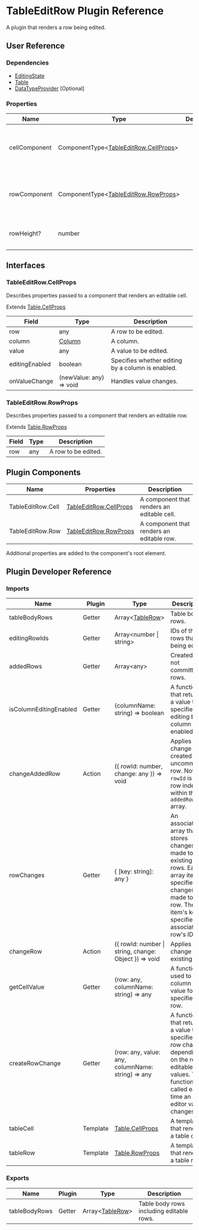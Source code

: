 # TableEditRow Plugin Reference

A plugin that renders a row being edited.

## User Reference

### Dependencies

- [EditingState](editing-state.md)
- [Table](table.md)
- [DataTypeProvider](data-type-provider.md) [Optional]

### Properties

Name | Type | Default | Description
-----|------|---------|------------
cellComponent | ComponentType&lt;[TableEditRow.CellProps](#tableeditrowcellprops)&gt; | | A component that renders an editable cell.
rowComponent | ComponentType&lt;[TableEditRow.RowProps](#tableeditrowrowprops)&gt; | | A component that renders an editable row.
rowHeight? | number | | Specifies the editable row's height.

## Interfaces

### TableEditRow.CellProps

Describes properties passed to a component that renders an editable cell.

Extends [Table.CellProps](table.md#tablecellprops)

Field | Type | Description
------|------|------------
row | any | A row to be edited.
column | [Column](grid.md#column) | A column.
value | any | A value to be edited.
editingEnabled | boolean | Specifies whether editing by a column is enabled.
onValueChange | (newValue: any) => void | Handles value changes.

### TableEditRow.RowProps

Describes properties passed to a component that renders an editable row.

Extends [Table.RowProps](table.md#tablerowprops)

Field | Type | Description
------|------|------------
row | any | A row to be edited.

## Plugin Components

Name | Properties | Description
-----|------------|------------
TableEditRow.Cell | [TableEditRow.CellProps](#tableeditrowcellprops) | A component that renders an editable cell.
TableEditRow.Row | [TableEditRow.RowProps](#tableeditrowrowprops) | A component that renders an editable row.

Additional properties are added to the component's root element.

## Plugin Developer Reference

### Imports

Name | Plugin | Type | Description
-----|--------|------|------------
tableBodyRows | Getter | Array&lt;[TableRow](table.md#tablerow)&gt; | Table body rows.
editingRowIds | Getter | Array&lt;number &#124; string&gt; | IDs of the rows that are being edited.
addedRows | Getter | Array&lt;any&gt; | Created but not committed rows.
isColumnEditingEnabled | Getter | (columnName: string) => boolean |  A function that returns a value that specifies if editing by a column is enabled.
changeAddedRow | Action | ({ rowId: number, change: any }) => void | Applies a change to a created but uncommitted row. Note: `rowId` is a row index within the `addedRows` array.
rowChanges | Getter | { [key: string]: any } | An associative array that stores changes made to existing rows. Each array item specifies changes made to a row. The item's key specifies the associated row's ID.
changeRow | Action | ({ rowId: number &#124; string, change: Object }) => void | Applies a change to an existing row.
getCellValue | Getter | (row: any, columnName: string) => any | A function used to get a column value for the specified row.
createRowChange | Getter | (row: any, value: any, columnName: string) => any | A function that returns a value that specifies row changes depending on the row's editable cell values. This function is called each time an editor value changes.
tableCell | Template | [Table.CellProps](table.md#tablecellprops) | A template that renders a table cell.
tableRow | Template | [Table.RowProps](table.md#tablerowprops) | A template that renders a table row.

### Exports

Name | Plugin | Type | Description
-----|--------|------|------------
tableBodyRows | Getter | Array&lt;[TableRow](table.md#tablerow)&gt; | Table body rows including editable rows.
